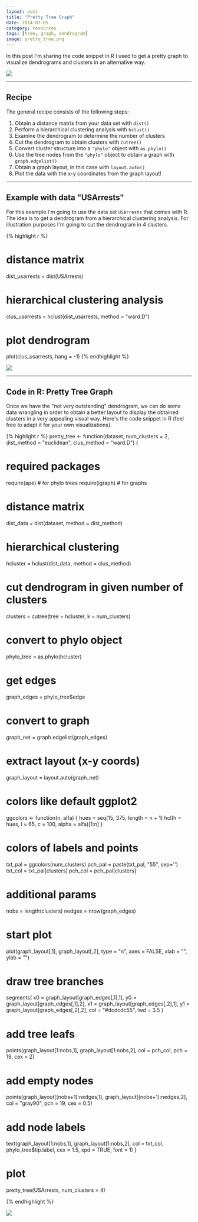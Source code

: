 ```yaml
---
layout: post
title: "Pretty Tree Graph"
date: 2014-07-05
category: resources
tags: [tree, graph, dendrogram]
image: pretty_tree.png
---
```


In this post I'm sharing the code snippet in R I used to get a pretty graph 
to visualize dendrograms and clusters in an alternative way. 

<!--more-->

![](/images/blog/pretty_tree.png)

<hr/>


## Recipe

The general recipe consists of the following steps:

1. Obtain a distance matrix from your data set with ```dist()```
2. Perform a hierarchical clustering analysis with ```hclust()```
3. Examine the dendrogram to determine the number of clusters
4. Cut the dendrogram to obtain clusters with ```cutree()```
5. Convert cluster structure into a ```"phylo"``` object with ```as.phylo()```
6. Use the tree nodes from the ```"phylo"``` object to obtain a graph with ```graph.edgelist()```
7. Obtain a graph layout, in this case with ```layout.auto()```
8. Plot the data with the x-y coordinates from the graph layout!

<hr/>


## Example with data "USArrests"

For this example I'm going to use the data set ```USArrests``` that comes with R. 
The idea is to get a dendrogram from a hierarchical clustering analysis. For 
illustration purposes I'm going to cut the dendrogram in 4 clusters.

{% highlight r %}
# distance matrix 
dist_usarrests = dist(USArrests)

# hierarchical clustering analysis
clus_usarrests = hclust(dist_usarrests, method = "ward.D")

# plot dendrogram
plot(clus_usarrests, hang = -1)
{% endhighlight %}

![](/images/blog/usarrests_dendrogram.png)

<hr/>


## Code in R: Pretty Tree Graph

Once we have the "not very outstanding" dendrogram, we can do some data wrangling 
in order to obtain a better layout to display the obtained clusters in a very 
appealing visual way. Here's the code snippet in R (feel free to adapt it for your 
own visualizations).

{% highlight r %}
pretty_tree <- function(dataset, num_clusters = 2, 
    dist_method = "euclidean", clus_method = "ward.D") 
{
  # required packages
  require(ape)     # for phylo trees
  require(igraph)  # for graphs
  
  # distance matrix
  dist_data = dist(dataset, method = dist_method)
  # hierarchical clustering
  hcluster = hclust(dist_data, method = clus_method)
  # cut dendrogram in given number of clusters
  clusters = cutree(tree = hcluster, k = num_clusters)
  
  # convert to phylo object
  phylo_tree = as.phylo(hcluster)
  # get edges
  graph_edges = phylo_tree$edge
  # convert to graph
  graph_net = graph.edgelist(graph_edges)
  # extract layout (x-y coords)
  graph_layout = layout.auto(graph_net)
  
  # colors like default ggplot2
  ggcolors <- function(n, alfa) {
    hues = seq(15, 375, length = n + 1)
    hcl(h = hues, l = 65, c = 100, alpha = alfa)[1:n]
  }
  
  # colors of labels and points
  txt_pal = ggcolors(num_clusters)
  pch_pal = paste(txt_pal, "55", sep='')
  txt_col = txt_pal[clusters]
  pch_col = pch_pal[clusters]

  # additional params
  nobs = length(clusters)
  nedges = nrow(graph_edges)
  
  # start plot
  plot(graph_layout[,1], graph_layout[,2], type = "n", axes = FALSE,
       xlab = "", ylab = "")
  # draw tree branches
  segments(
    x0 = graph_layout[graph_edges[,1],1], 
    y0 = graph_layout[graph_edges[,1],2],
    x1 = graph_layout[graph_edges[,2],1],
    y1 = graph_layout[graph_edges[,2],2],
    col = "#dcdcdc55", lwd = 3.5
  )
  # add tree leafs
  points(graph_layout[1:nobs,1], graph_layout[1:nobs,2], col = pch_col, 
         pch = 19, cex = 2)
  # add empty nodes
  points(graph_layout[(nobs+1):nedges,1], graph_layout[(nobs+1):nedges,2], 
         col = "gray90", pch = 19, cex = 0.5)
  # add node labels
  text(graph_layout[1:nobs,1], graph_layout[1:nobs,2], col = txt_col,
       phylo_tree$tip.label, cex = 1.5, xpd = TRUE, font = 1)
}

# plot
pretty_tree(USArrests, num_clusters = 4)

{% endhighlight %}

![](/images/blog/pretty_tree.png)
